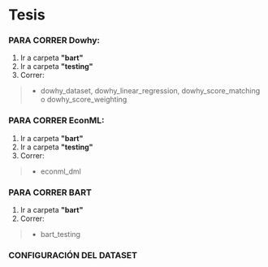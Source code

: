# **Tesis**
### PARA CORRER **Dowhy**:
1. Ir a carpeta **"bart"**
2. Ir a carpeta **"testing"**                      
3. Correr:
  > - dowhy_dataset, dowhy_linear_regression, dowhy_score_matching o dowhy_score_weighting

### PARA CORRER **EconML**:
1. Ir a carpeta **"bart"**
2. Ir a carpeta **"testing"**
3. Correr:
  > - econml_dml

### PARA CORRER **BART**
1. Ir a carpeta **"bart"**
2. Correr:
  > - bart_testing

### CONFIGURACIÓN DEL DATASET
